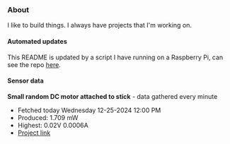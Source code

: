 ### About
I like to build things. I always have projects that I'm working on.

#### Automated updates
This README is updated by a script I have running on a Raspberry Pi, can see the repo [here](https://github.com/jdc-cunningham/raspi-git-repo-updater).

#### Sensor data


**Small random DC motor attached to stick** - data gathered every minute
- Fetched today Wednesday 12-25-2024 12:00 PM
- Produced: 1.709 mW
- Highest: 0.02V 0.0006A
- [Project link](https://github.com/jdc-cunningham/turbine-raspi)